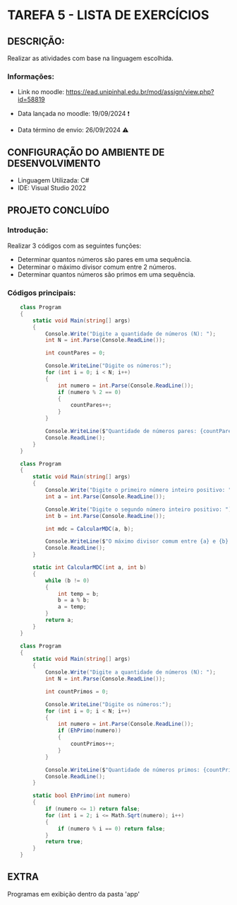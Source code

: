 # TAREFA 5 - LISTA DE EXERCÍCIOS

## DESCRIÇÃO:

Realizar as atividades com base na linguagem escolhida.

### Informações:

- Link no moodle: https://ead.unipinhal.edu.br/mod/assign/view.php?id=58819

- Data lançada no moodle: 19/09/2024 ❗
- Data término de envio: 26/09/2024 ⚠

## CONFIGURAÇÃO DO AMBIENTE DE DESENVOLVIMENTO 

- Linguagem Utilizada: C#
- IDE: Visual Studio 2022

## PROJETO CONCLUÍDO

### Introdução:

Realizar 3 códigos com as seguintes funções:

- Determinar quantos números são pares em uma sequência.
- Determinar o máximo divisor comum entre 2 números.
- Determinar quantos números são primos em uma sequência.

### Códigos principais:

``` C#
    class Program
    {
        static void Main(string[] args)
        {
            Console.Write("Digite a quantidade de números (N): ");
            int N = int.Parse(Console.ReadLine());

            int countPares = 0;

            Console.WriteLine("Digite os números:");
            for (int i = 0; i < N; i++)
            {
                int numero = int.Parse(Console.ReadLine());
                if (numero % 2 == 0)
                {
                    countPares++;
                }
            }

            Console.WriteLine($"Quantidade de números pares: {countPares}");
            Console.ReadLine();
        }
    }
```

``` C#
    class Program
    {
        static void Main(string[] args)
        {
            Console.Write("Digite o primeiro número inteiro positivo: ");
            int a = int.Parse(Console.ReadLine());

            Console.Write("Digite o segundo número inteiro positivo: ");
            int b = int.Parse(Console.ReadLine());

            int mdc = CalcularMDC(a, b);

            Console.WriteLine($"O máximo divisor comum entre {a} e {b} é: {mdc}");
            Console.ReadLine();
        }

        static int CalcularMDC(int a, int b)
        {
            while (b != 0)
            {
                int temp = b;
                b = a % b;
                a = temp;
            }
            return a;
        }
    }
```

``` C#
    class Program
    {
        static void Main(string[] args)
        {
            Console.Write("Digite a quantidade de números (N): ");
            int N = int.Parse(Console.ReadLine());

            int countPrimos = 0;

            Console.WriteLine("Digite os números:");
            for (int i = 0; i < N; i++)
            {
                int numero = int.Parse(Console.ReadLine());
                if (EhPrimo(numero)) 
                {
                    countPrimos++;
                }
            }

            Console.WriteLine($"Quantidade de números primos: {countPrimos}");
            Console.ReadLine();
        }

        static bool EhPrimo(int numero)
        {
            if (numero <= 1) return false; 
            for (int i = 2; i <= Math.Sqrt(numero); i++)
            {
                if (numero % i == 0) return false; 
            }
            return true; 
        }
    }
```

## EXTRA

Programas em exibição dentro da pasta 'app'
